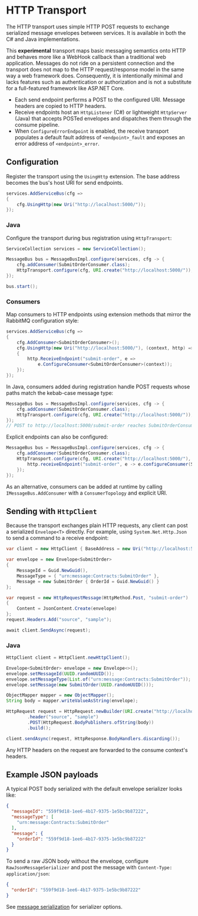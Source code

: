 # HTTP Transport

The HTTP transport uses simple HTTP POST requests to exchange serialized message envelopes between services. It is available in both the C# and Java implementations.

This **experimental** transport maps basic messaging semantics onto HTTP and behaves more like a WebHook callback than a traditional web application. Messages do not ride on a persistent connection and the transport does not map to the HTTP request/response model in the same way a web framework does. Consequently, it is intentionally minimal and lacks features such as authentication or authorization and is not a substitute for a full-featured framework like ASP.NET Core.

- Each send endpoint performs a POST to the configured URI. Message headers are copied to HTTP headers.
- Receive endpoints host an `HttpListener` (C#) or lightweight `HttpServer` (Java) that accepts POSTed envelopes and dispatches them through the consume pipeline.
- When `ConfigureErrorEndpoint` is enabled, the receive transport populates a default fault address of `<endpoint>_fault` and exposes an error address of `<endpoint>_error`.

## Configuration

Register the transport using the `UsingHttp` extension. The base address becomes the bus's host URI for send endpoints.

```csharp
services.AddServiceBus(cfg =>
{
    cfg.UsingHttp(new Uri("http://localhost:5000/"));
});
```

### Java

Configure the transport during bus registration using `HttpTransport`:

```java
ServiceCollection services = new ServiceCollection();

MessageBus bus = MessageBusImpl.configure(services, cfg -> {
    cfg.addConsumer(SubmitOrderConsumer.class);
    HttpTransport.configure(cfg, URI.create("http://localhost:5000/"));
});

bus.start();
```

### Consumers

Map consumers to HTTP endpoints using extension methods that mirror the RabbitMQ configuration style:

```csharp
services.AddServiceBus(cfg =>
{
    cfg.AddConsumer<SubmitOrderConsumer>();
    cfg.UsingHttp(new Uri("http://localhost:5000/"), (context, http) =>
    {
        http.ReceiveEndpoint("submit-order", e =>
            e.ConfigureConsumer<SubmitOrderConsumer>(context));
    });
});
```

In Java, consumers added during registration handle POST requests whose paths match the kebab-case message type:

```java
MessageBus bus = MessageBusImpl.configure(services, cfg -> {
    cfg.addConsumer(SubmitOrderConsumer.class);
    HttpTransport.configure(cfg, URI.create("http://localhost:5000/"));
});
// POST to http://localhost:5000/submit-order reaches SubmitOrderConsumer
```

Explicit endpoints can also be configured:

```java
MessageBus bus = MessageBusImpl.configure(services, cfg -> {
    cfg.addConsumer(SubmitOrderConsumer.class);
    HttpTransport.configure(cfg, URI.create("http://localhost:5000/"), http -> {
        http.receiveEndpoint("submit-order", e -> e.configureConsumer(SubmitOrderConsumer.class));
    });
});
```

As an alternative, consumers can be added at runtime by calling `IMessageBus.AddConsumer` with a `ConsumerTopology` and explicit URI.

## Sending with `HttpClient`

Because the transport exchanges plain HTTP requests, any client can post a
serialized `Envelope<T>` directly. For example, using `System.Net.Http.Json`
to send a command to a receive endpoint:

```csharp
var client = new HttpClient { BaseAddress = new Uri("http://localhost:5000/") };

var envelope = new Envelope<SubmitOrder>
{
    MessageId = Guid.NewGuid(),
    MessageType = { "urn:message:Contracts:SubmitOrder" },
    Message = new SubmitOrder { OrderId = Guid.NewGuid() }
};

var request = new HttpRequestMessage(HttpMethod.Post, "submit-order")
{
    Content = JsonContent.Create(envelope)
};
request.Headers.Add("source", "sample");

await client.SendAsync(request);
```

### Java

```java
HttpClient client = HttpClient.newHttpClient();

Envelope<SubmitOrder> envelope = new Envelope<>();
envelope.setMessageId(UUID.randomUUID());
envelope.setMessageType(List.of("urn:message:Contracts:SubmitOrder"));
envelope.setMessage(new SubmitOrder(UUID.randomUUID()));

ObjectMapper mapper = new ObjectMapper();
String body = mapper.writeValueAsString(envelope);

HttpRequest request = HttpRequest.newBuilder(URI.create("http://localhost:5000/submit-order"))
        .header("source", "sample")
        .POST(HttpRequest.BodyPublishers.ofString(body))
        .build();

client.sendAsync(request, HttpResponse.BodyHandlers.discarding());
```

Any HTTP headers on the request are forwarded to the consume context's headers.

## Example JSON payloads

A typical POST body serialized with the default envelope serializer looks like:

```json
{
  "messageId": "559f9d18-1ee6-4b17-9375-1e5bc9b87222",
  "messageType": [
    "urn:message:Contracts:SubmitOrder"
  ],
  "message": {
    "orderId": "559f9d18-1ee6-4b17-9375-1e5bc9b87222"
  }
}
```

To send a raw JSON body without the envelope, configure `RawJsonMessageSerializer`
and post the message with `Content-Type: application/json`:

```json
{
  "orderId": "559f9d18-1ee6-4b17-9375-1e5bc9b87222"
}
```

See [message serialization](message-serialization.md) for serializer options.

